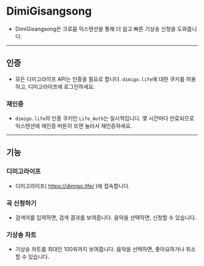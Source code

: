 # DimiGisangsong

- DimiGisangsong은 크로뮴 익스텐션을 통해 더 쉽고 빠른 기상송 신청을 도와줍니다.

---

## 인증

- 모든 디미고라이프 API는 인증을 필요로 합니다. `dimigo.life`에 대한 쿠키를 허용하고, 디미고라이프에 로그인하세요.

### 재인증

- `dimigo.life`의 인증 쿠키인 `Life_Auth`는 일시적입니다. 몇 시간마다 만료되므로 익스텐션에 재인증 버튼이 뜨면 눌러서 재인증하세요.

---

## 기능

### 디미고라이프

- 디미고라이프( https://dimigo.life/ )에 접속합니다.

### 곡 신청하기

- 검색어를 입력하면, 검색 결과를 보여줍니다. 음악을 선택하면, 신청할 수 있습니다.

### 기상송 차트

- 기상송 차트를 최대인 100위까지 보여줍니다. 음악을 선택하면, 좋아요하거나 취소할 수 있습니다.
